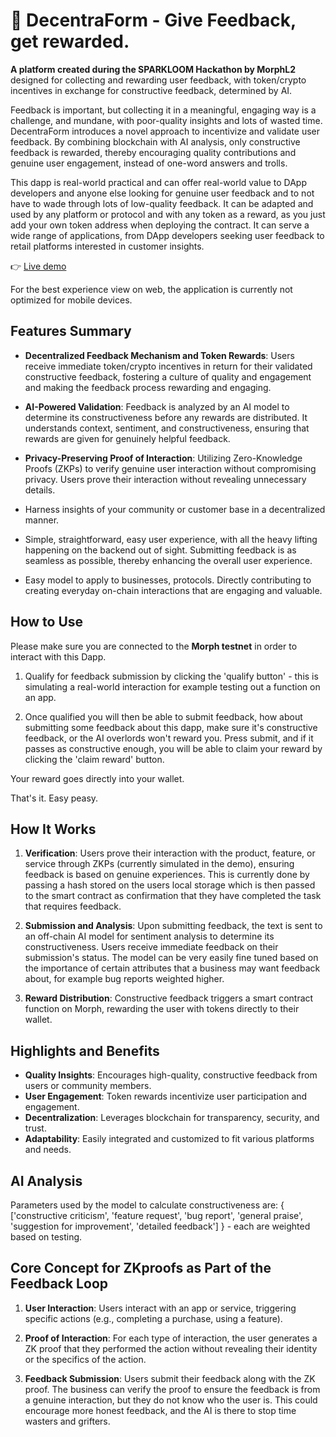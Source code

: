 # 🤖 DecentraForm - Give Feedback, get rewarded. 

**A platform created during the SPARKLOOM Hackathon by MorphL2** designed for collecting and rewarding user feedback, with token/crypto incentives in exchange for constructive feedback, determined by AI.

Feedback is important, but collecting it in a meaningful, engaging way is a challenge, and mundane, with poor-quality insights and lots of wasted time. DecentraForm introduces a novel approach to incentivize and validate user feedback. By combining blockchain with AI analysis, only constructive feedback is rewarded, thereby encouraging quality contributions and genuine user engagement, instead of one-word answers and trolls.

This dapp is real-world practical and can offer real-world value to DApp developers and anyone else looking for genuine user feedback and to not have to wade through lots of low-quality feedback. It can be adapted and used by any platform or protocol and with any token as a reward, as you just add your own token address when deploying the contract. It can serve a wide range of applications, from DApp developers seeking user feedback to retail platforms interested in customer insights. 

👉 [Live demo](https://ai-feedback-rewards.vercel.app/)

For the best experience view on web, the application is currently not optimized for mobile devices.

## Features Summary

- **Decentralized Feedback Mechanism and Token Rewards**: Users receive immediate token/crypto incentives in return for their validated constructive feedback, fostering a culture of quality and engagement and making the feedback process rewarding and engaging.

- **AI-Powered Validation**: Feedback is analyzed by an AI model to determine its constructiveness before any rewards are distributed. It understands context, sentiment, and constructiveness, ensuring that rewards are given for genuinely helpful feedback.

- **Privacy-Preserving Proof of Interaction**: Utilizing Zero-Knowledge Proofs (ZKPs) to verify genuine user interaction without compromising privacy. Users prove their interaction without revealing unnecessary details.

- Harness insights of your community or customer base in a decentralized manner.
- Simple, straightforward, easy user experience, with all the heavy lifting happening on the backend out of sight. Submitting feedback is as seamless as possible, thereby enhancing the overall user experience.
- Easy model to apply to businesses, protocols. Directly contributing to creating everyday on-chain interactions that are engaging and valuable.

## How to Use

Please make sure you are connected to the **Morph testnet** in order to interact with this Dapp.

1. Qualify for feedback submission by clicking the 'qualify button' - this is simulating a real-world interaction for example testing out a function on an app.

2. Once qualified you will then be able to submit feedback, how about submitting some feedback about this dapp, make sure it's constructive feedback, or the AI overlords won't reward you. Press submit, and if it passes as constructive enough, you will be able to claim your reward by clicking the 'claim reward' button.

Your reward goes directly into your wallet.

That's it. Easy peasy.

## How It Works

1. **Verification**: Users prove their interaction with the product, feature, or service through ZKPs (currently simulated in the demo), ensuring feedback is based on genuine experiences.
This is currently done by passing a hash stored on the users local storage which is then passed to the smart contract as confirmation that they have completed the task that requires feedback. 

2. **Submission and Analysis**: Upon submitting feedback, the text is sent to an off-chain AI model for sentiment analysis to determine its constructiveness. Users receive immediate feedback on their submission's status. The model can be very easily fine tuned based on the importance of certain attributes that a business may want feedback about, for example bug reports weighted higher. 

3. **Reward Distribution**: Constructive feedback triggers a smart contract function on Morph, rewarding the user with tokens directly to their wallet.

## Highlights and Benefits

- **Quality Insights**: Encourages high-quality, constructive feedback from users or community members.
- **User Engagement**: Token rewards incentivize user participation and engagement.
- **Decentralization**: Leverages blockchain for transparency, security, and trust.
- **Adaptability**: Easily integrated and customized to fit various platforms and needs.

## AI Analysis

Parameters used by the model to calculate constructiveness are: { ['constructive criticism', 'feature request', 'bug report', 'general praise', 'suggestion for improvement', 'detailed feedback'] } - each are weighted based on testing.


## Core Concept for ZKproofs as Part of the Feedback Loop

1. **User Interaction**: Users interact with an app or service, triggering specific actions (e.g., completing a purchase, using a feature).

2. **Proof of Interaction**: For each type of interaction, the user generates a ZK proof that they performed the action without revealing their identity or the specifics of the action.

3. **Feedback Submission**: Users submit their feedback along with the ZK proof. The business can verify the proof to ensure the feedback is from a genuine interaction, but they do not know who the user is. This could encourage more honest feedback, and the AI is there to stop time wasters and grifters.